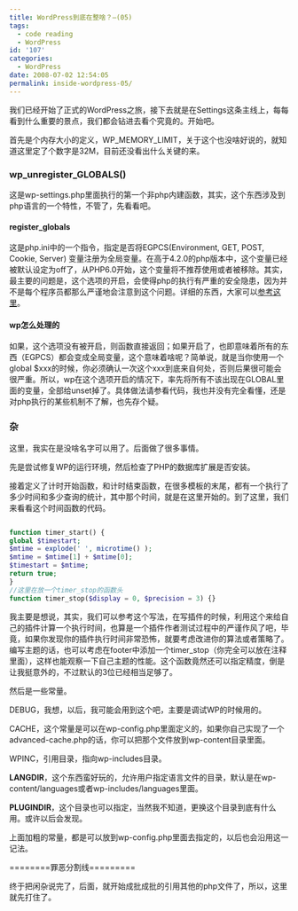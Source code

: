 ```yaml
---
title: WordPress到底在整啥？—(05)
tags:
  - code reading
  - WordPress
id: '107'
categories:
  - WordPress
date: 2008-07-02 12:54:05
permalink: inside-wordpress-05/
---
```


我们已经开始了正式的WordPress之旅，接下去就是在Settings这条主线上，每每看到什么重要的景点，我们都会钻进去看个究竟的。开始吧。
<!-- more -->
首先是个内存大小的定义，WP_MEMORY_LIMIT，关于这个也没啥好说的，就知道这里定了个数字是32M，目前还没看出什么关键的来。

### wp_unregister_GLOBALS()

这是wp-settings.php里面执行的第一个非php内建函数，其实，这个东西涉及到php语言的一个特性，不管了，先看看吧。

#### register_globals

这是php.ini中的一个指令，指定是否将EGPCS(Environment, GET, POST, Cookie, Server) 变量注册为全局变量。在高于4.2.0的php版本中，这个变量已经被默认设定为off了，从PHP6.0开始，这个变量将不推荐使用或者被移除。其实，最主要的问题是，这个选项的开启，会使得php的执行有严重的安全隐患，因为并不是每个程序员都那么严谨地会注意到这个问题。详细的东西，大家可以[参考这里](http://cn2.php.net/register_globals)。

#### wp怎么处理的

如果，这个选项没有被开启，则函数直接返回；如果开启了，也即意味着所有的东西（EGPCS）都会变成全局变量，这个意味着啥呢？简单说，就是当你使用一个global $xxx的时候，你必须确认一次这个xxx到底来自何处，否则后果很可能会很严重。所以，wp在这个选项开启的情况下，率先将所有不该出现在GLOBAL里面的变量，全部给unset掉了。具体做法请参看代码，我也并没有完全看懂，还是对php执行的某些机制不了解，也先存个疑。

### 杂

这里，我实在是没啥名字可以用了。后面做了很多事情。

先是尝试修复WP的运行环境，然后检查了PHP的数据库扩展是否安装。

接着定义了计时开始函数，和计时结束函数，在很多模板的末尾，都有一个执行了多少时间和多少查询的统计，其中那个时间，就是在这里开始的。到了这里，我们来看看这个时间函数的代码。

```php

function timer_start() {
global $timestart;
$mtime = explode(' ', microtime() );
$mtime = $mtime[1] + $mtime[0];
$timestart = $mtime;
return true;
}
//这里在放一个timer_stop的函数头
function timer_stop($display = 0, $precision = 3) {}

```

我主要是想说，其实，我们可以参考这个写法，在写插件的时候，利用这个来给自己的插件计算一个执行时间，也算是一个插件作者测试过程中的严谨作风了吧，毕竟，如果你发现你的插件执行时间非常恐怖，就要考虑改进你的算法或者策略了。编写主题的话，也可以考虑在footer中添加一个timer_stop（你完全可以放在注释里面），这样也能观察一下自己主题的性能。这个函数竟然还可以指定精度，倒是让我挺意外的，不过默认的3位已经相当足够了。

然后是一些常量。

DEBUG，我想，以后，我可能会用到这个吧，主要是调试WP的时候用的。

CACHE，这个常量是可以在wp-config.php里面定义的，如果你自己实现了一个advanced-cache.php的话，你可以把那个文件放到wp-content目录里面。

WPINC，引用目录，指向wp-includes目录。

**LANGDIR**，这个东西蛮好玩的，允许用户指定语言文件的目录，默认是在wp-content/languages或者wp-includes/languages里面。

**PLUGINDIR**，这个目录也可以指定，当然我不知道，更换这个目录到底有什么用。或许以后会发现。

上面加粗的常量，都是可以放到wp-config.php里面去指定的，以后也会沿用这一记法。

========罪恶分割线=========

终于把闲杂说完了，后面，就开始成批成批的引用其他的php文件了，所以，这里就先打住了。